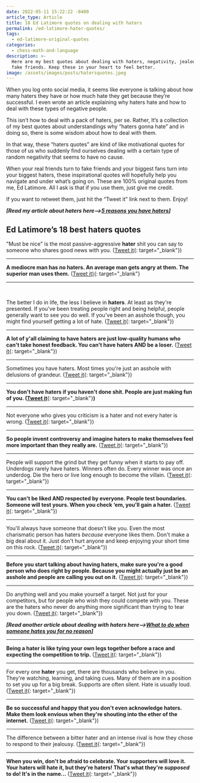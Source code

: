 ```yaml
---
date: 2022-05-11 15:22:22 -0400
article_type: Article
title: 18 Ed Latimore quotes on dealing with haters
permalink: /ed-latimore-hater-quotes/
tags:
  - ed-latimore-original-quotes
categories:
  - chess-math-and-language
description: >-
  Here are my best quotes about dealing with haters, negativity, jealousy, and
  fake friends. Keep these in your heart to feel better.
image: /assets/images/posts/hatersquotes.jpeg
---
```

When you log onto social media, it seems like everyone is talking about how many haters they have or how much hate they get because they’re successful. I even wrote an article explaining why haters hate and how to deal with these types of negative people.

This isn’t how to deal with a pack of haters, per se. Rather, It’s a collection of my best quotes about understandings why “haters gonna hate” and in doing so, there is some wisdom about how to deal with them.

In that way, these “haters quotes” are kind of like motivational quotes for those of us who suddenly find ourselves dealing with a certain type of random negativity that seems to have no cause.

When your real friends turn to fake friends and your biggest fans turn into your biggest haters, these inspirational quotes will hopefully help you navigate and under what’s going on. These are 100% original quotes from me, Ed Latimore. All I ask is that if you use them, just give me credit.

If you want to retweet them, just hit the “Tweet it” link next to them. Enjoy\!

***\[Read my article about haters here–&gt;[5 reasons you have haters](/why-you-have-haters-even-if-you-arent-an-asshole/)\]***

## Ed Latimore’s 18 best haters quotes

"Must be nice" is the most passive-aggressive **hater** shit you can say to someone who shares good news with you. ([Tweet it](https://twitter.com/EdLatimore/status/1417188932668768268){: target="_blank"})

---

**A mediocre man has no haters. An average man gets angry at them. The superior man uses them.** ([Tweet it)](https://twitter.com/EdLatimore/status/1273656436267061261){: target="_blank"}

---

&nbsp;

The better I do in life, the less I believe in **haters**. At least as they're presented. If you've been treating people right and being helpful, people generally want to see you do well. If you've been an asshole though, you might find yourself getting a lot of hate. ([Tweet it](https://twitter.com/EdLatimore/status/1523472615293480962){: target="_blank"})

---

**A lot of y'all claiming to have haters are just low-quality humans who can't take honest feedback. You can't have haters AND be a loser.** ([Tweet it](https://twitter.com/EdLatimore/status/1292149917415342081){: target="_blank"})

---

Sometimes you have haters. Most times you're just an asshole with delusions of grandeur. ([Tweet it](https://twitter.com/EdLatimore/status/1415416743833522186){: target="_blank"})

---

**You don't have haters if you haven't done shit. People are just making fun of you. (**[**Tweet it**](https://twitter.com/EdLatimore/status/1524238702821711872){: target="_blank"}**)**

---

Not everyone who gives you criticism is a hater and not every hater is wrong. ([Tweet it](https://twitter.com/EdLatimore/status/1362430790211162115){: target="_blank"})

---

**So people invent controversy and imagine haters to make themselves feel more important than they really are.** ([Tweet it](https://twitter.com/EdLatimore/status/1403375939803779075){: target="_blank"})

---

People will support the grind but they get funny when it starts to pay off. Underdogs rarely have haters. Winners often do. Every winner was once an underdog. Die the hero or live long enough to become the villain. ([Tweet it](https://twitter.com/EdLatimore/status/1378682271411101704){: target="_blank"})

---

**You can't be liked AND respected by everyone. People test boundaries. Someone will test yours. When you check ‘em, you'll gain a hater.** ([Tweet it](https://twitter.com/EdLatimore/status/1323404790139965440){: target="_blank"})

---

You'll always have someone that doesn't like you. Even the most charismatic person has haters *because* everyone likes them. Don't make a big deal about it. Just don't hurt anyone and keep enjoying your short time on this rock. ([Tweet it](https://twitter.com/EdLatimore/status/1470586926545752075){: target="_blank"})

---

**Before you start talking about having haters, make sure you're a good person who does right by people. Because you might actually just be an asshole and people are calling you out on it.** ([Tweet it](https://twitter.com/EdLatimore/status/1441809639851630592){: target="_blank"})

---

Do anything well and you make yourself a target. Not just for your competitors, but for people who wish they could compete with you. These are the haters who never do anything more significant than trying to tear you down. ([Tweet it](https://twitter.com/EdLatimore/status/1495540123689230341){: target="_blank"})

***\[Read another article about dealing with haters here–&gt;[What to do when someone hates you for no reason](/when-someone-hates-you-for-no-reason/)\]***

---

**Being a hater is like tying your own legs together before a race and expecting the competition to trip.** ([Tweet it](https://twitter.com/EdLatimore/status/1292446593438883840){: target="_blank"})

---

For every one **hater** you get, there are thousands who believe in you. They're watching, learning, and taking cues. Many of them are in a position to set you up for a big break. Supports are often silent. Hate is usually loud. ([Tweet it](https://twitter.com/EdLatimore/status/1474904157068967940){: target="_blank"})

---

**Be so successful and happy that you don't even acknowledge haters. Make them look envious when they're shouting into the ether of the internet.** ([Tweet it](https://twitter.com/EdLatimore/status/1311850325876318209){: target="_blank"})

---

The difference between a bitter hater and an intense rival is how they chose to respond to their jealousy. ([Tweet it](https://twitter.com/EdLatimore/status/1329255552011137026){: target="_blank"})

---

**When you win, don't be afraid to celebrate. Your supporters will love it. Your haters will hate it, but they're haters\! That's what they're *supposed* to do\! It's in the name…** ([Tweet it](https://twitter.com/EdLatimore/status/1440475860880924674){: target="_blank"})